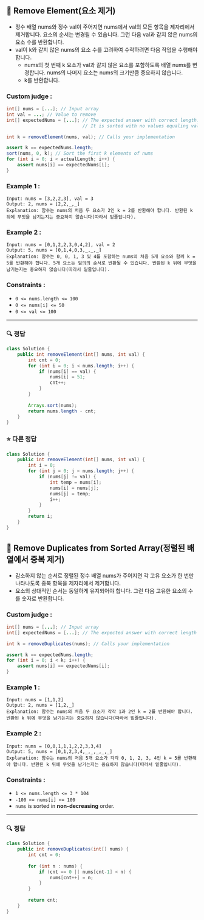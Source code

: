 ## 📝 Remove Element(요소 제거)

- 정수 배열 nums와 정수 val이 주어지면 nums에서 val의 모든 항목을 제자리에서 제거합니다. 요소의 순서는 변경될 수 있습니다. 그런 다음 val과 같지 않은 nums의 요소 수를 반환합니다.
- val이 k와 같지 않은 nums의 요소 수를 고려하여 수락하려면 다음 작업을 수행해야 합니다.
	- nums의 첫 번째 k 요소가 val과 같지 않은 요소를 포함하도록 배열 nums를 변경합니다. nums의 나머지 요소는 nums의 크기만큼 중요하지 않습니다. 
	- k를 반환합니다.

### Custom judge :

```java
int[] nums = [...]; // Input array
int val = ...; // Value to remove
int[] expectedNums = [...]; // The expected answer with correct length.
                            // It is sorted with no values equaling val.

int k = removeElement(nums, val); // Calls your implementation

assert k == expectedNums.length;
sort(nums, 0, k); // Sort the first k elements of nums
for (int i = 0; i < actualLength; i++) {
    assert nums[i] == expectedNums[i];
}
```

### Example 1 :

```text
Input: nums = [3,2,2,3], val = 3
Output: 2, nums = [2,2,_,_]
Explanation: 함수는 nums의 처음 두 요소가 2인 k = 2를 반환해야 합니다. 반환된 k 뒤에 무엇을 남기는지는 중요하지 않습니다(따라서 밑줄입니다).
```

### Example 2 :

```text
Input: nums = [0,1,2,2,3,0,4,2], val = 2
Output: 5, nums = [0,1,4,0,3,_,_,_]
Explanation: 함수는 0, 0, 1, 3 및 4를 포함하는 nums의 처음 5개 요소와 함께 k = 5를 반환해야 합니다. 5개 요소는 임의의 순서로 반환될 수 있습니다. 반환된 k 뒤에 무엇을 남기는지는 중요하지 않습니다(따라서 밑줄입니다).
```

### Constraints :

- `0 <= nums.length <= 100`
- `0 <= nums[i] <= 50`
- `0 <= val <= 100`

---

### 🔍 정답

```java
class Solution {
    public int removeElement(int[] nums, int val) {
        int cnt = 0;
        for (int i = 0; i < nums.length; i++) {
            if (nums[i] == val) {
                nums[i] = 51;
                cnt++;
            }
        }
        
        Arrays.sort(nums);
        return nums.length - cnt;
    }
}
```


### ⭐ 다른 정답

```java
class Solution {
    public int removeElement(int[] nums, int val) {
        int i = 0;
        for (int j = 0; j < nums.length; j++) {
            if (nums[j] != val) {
                int temp = nums[i];
                nums[i] = nums[j];
                nums[j] = temp;
                i++;
            }
        }
        return i;
    }
}
```


## 📝 Remove Duplicates from Sorted Array(정렬된 배열에서 중복 제거)

- 감소하지 않는 순서로 정렬된 정수 배열 nums가 주어지면 각 고유 요소가 한 번만 나타나도록 중복 항목을 제자리에서 제거합니다.
- 요소의 상대적인 순서는 동일하게 유지되어야 합니다. 그런 다음 고유한 요소의 수를 숫자로 반환합니다.

### Custom judge :

```java
int[] nums = [...]; // Input array
int[] expectedNums = [...]; // The expected answer with correct length

int k = removeDuplicates(nums); // Calls your implementation

assert k == expectedNums.length;
for (int i = 0; i < k; i++) {
    assert nums[i] == expectedNums[i];
}
```

### Example 1 :

```text
Input: nums = [1,1,2]
Output: 2, nums = [1,2,_]
Explanation: 함수는 nums의 처음 두 요소가 각각 1과 2인 k = 2를 반환해야 합니다. 반환된 k 뒤에 무엇을 남기는지는 중요하지 않습니다(따라서 밑줄입니다).
```

### Example 2 :

```text
Input: nums = [0,0,1,1,1,2,2,3,3,4]
Output: 5, nums = [0,1,2,3,4,_,_,_,_,_]
Explanation: 함수는 nums의 처음 5개 요소가 각각 0, 1, 2, 3, 4인 k = 5를 반환해야 합니다. 반환된 k 뒤에 무엇을 남기는지는 중요하지 않습니다(따라서 밑줄입니다).
```

### Constraints :

- `1 <= nums.length <= 3 * 104`
- `-100 <= nums[i] <= 100`
- `nums` is sorted in **non-decreasing** order.

---

### 🔍 정답

```java
class Solution {
    public int removeDuplicates(int[] nums) {
        int cnt = 0;
        
        for (int n : nums) {
            if (cnt == 0 || nums[cnt-1] < n) {
                nums[cnt++] = n;
            }
        }
        
        return cnt;
    }
}
```